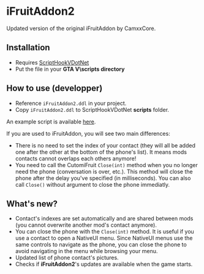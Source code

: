 # iFruitAddon2
Updated version of the original iFruitAddon by CamxxCore.


## Installation
- Requires [ScriptHookVDotNet](https://github.com/crosire/scripthookvdotnet/releases)
- Put the file in your **GTA V\scripts directory**

## How to use (developper)
* Reference `iFruitAddon2.ddl` in your project.
* Copy `iFruitAddon2.ddl` to ScriptHookVDotNet **scripts** folder.

An example script is available [here](https://github.com/Bob74/iFruitAddon2/blob/master/Example/ExampleScript.cs).

If you are used to iFruitAddon, you will see two main differences:
* There is no need to set the index of your contact (they will all be added one after the other at the bottom of the phone's list). It means mods contacts cannot overlaps each others anymore!
* You need to call the CutomiFruit `Close(int)` method when you no longer need the phone (conversation is over, etc.). This method will close the phone after the delay you've specified (in milliseconds). You can also call `Close()` without argument to close the phone immediatly.

## What's new?
* Contact's indexes are set automatically and are shared between mods (you cannot overwrite another mod's contact anymore).
* You can close the phone with the `Close(int)` method. It is useful if you use a contact to open a NativeUI menu. Since NativeUI menus use the same controls to navigate as the phone, you can close the phone to avoid navigating in the menu while browsing your menu.
* Updated list of phone contact's pictures.
* Checks if **iFruitAddon2**'s updates are available when the game starts.
